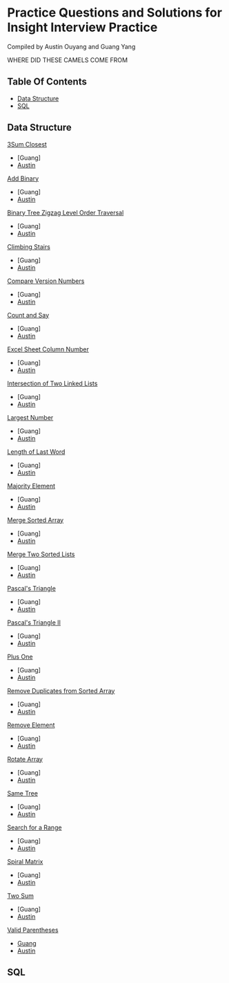 Practice Questions and Solutions for Insight Interview Practice
=============================================
Compiled by Austin Ouyang and Guang Yang


WHERE DID THESE CAMELS COME FROM

## Table Of Contents
- [Data Structure](#data-structure)
- [SQL](#sql)


## Data Structure
[3Sum Closest](https://oj.leetcode.com/problems/3sum-closest/)
- [Guang]
- [Austin](https://github.com/aouyang1/InsightInterviewPractice/raw/master/three_sum_closest_austin.py)

[Add Binary](https://oj.leetcode.com/problems/add-binary/)
- [Guang]
- [Austin](https://github.com/aouyang1/InsightInterviewPractice/raw/master/add_binary_austin.py)

[Binary Tree Zigzag Level Order Traversal](https://oj.leetcode.com/problems/binary-tree-zigzag-level-order-traversal/)
- [Guang]
- [Austin](https://github.com/aouyang1/InsightInterviewPractice/raw/master/zigzag_level_order_austin.py)

[Climbing Stairs](https://oj.leetcode.com/problems/climbing-stairs/)
- [Guang]
- [Austin](https://github.com/aouyang1/InsightInterviewPractice/raw/master/climb_stairs_austin.py)

[Compare Version Numbers](https://oj.leetcode.com/problems/compare-version-numbers/)
- [Guang]
- [Austin](https://github.com/aouyang1/InsightInterviewPractice/raw/master/compare_version_austin.py)

[Count and Say](https://oj.leetcode.com/problems/count-and-say/)
- [Guang]
- [Austin](https://github.com/aouyang1/InsightInterviewPractice/raw/master/count_and_say_austin.py)

[Excel Sheet Column Number](https://oj.leetcode.com/problems/excel-sheet-column-number/)
- [Guang]
- [Austin](https://github.com/aouyang1/InsightInterviewPractice/raw/master/title_to_number_austin.py)

[Intersection of Two Linked Lists](https://oj.leetcode.com/problems/intersection-of-two-linked-lists/)
- [Guang]
- [Austin](https://github.com/aouyang1/InsightInterviewPractice/raw/master/get_intersection_node_austin.py)

[Largest Number](https://oj.leetcode.com/problems/largest-number/)
- [Guang]
- [Austin](https://github.com/aouyang1/InsightInterviewPractice/raw/master/largest_number_austin.py)

[Length of Last Word](https://oj.leetcode.com/problems/length-of-last-word/)
- [Guang]
- [Austin](https://github.com/aouyang1/InsightInterviewPractice/raw/master/length_of_last_word_austin.py)

[Majority Element](https://oj.leetcode.com/prsoblems/majority-element/)
- [Guang]
- [Austin](https://github.com/aouyang1/InsightInterviewPractice/raw/master/majority_element_austin.py)

[Merge Sorted Array](https://oj.leetcode.com/problems/merge-sorted-array/)
- [Guang]
- [Austin](https://github.com/aouyang1/InsightInterviewPractice/raw/master/merge_austin.py)

[Merge Two Sorted Lists](https://oj.leetcode.com/problems/merge-two-sorted-lists/)
- [Guang]
- [Austin](https://github.com/aouyang1/InsightInterviewPractice/raw/master/merge_two_lists_austin.py)

[Pascal's Triangle](https://oj.leetcode.com/problems/pascals-triangle/)
- [Guang]
- [Austin](https://github.com/aouyang1/InsightInterviewPractice/raw/master/generate_austin.py)

[Pascal's Triangle II](https://oj.leetcode.com/problems/pascals-triangle-ii/)
- [Guang]
- [Austin](https://github.com/aouyang1/InsightInterviewPractice/raw/master/get_row_austin.py)

[Plus One](https://oj.leetcode.com/problems/plus-one/)
- [Guang]
- [Austin](https://github.com/aouyang1/InsightInterviewPractice/raw/master/plus_one_austin.py)

[Remove Duplicates from Sorted Array](https://oj.leetcode.com/problems/remove-duplicates-from-sorted-array/)
- [Guang]
- [Austin](https://github.com/aouyang1/InsightInterviewPractice/raw/master/remove_duplicates_austin.py)

[Remove Element](https://oj.leetcode.com/problems/remove-element/)
- [Guang]
- [Austin](https://github.com/aouyang1/InsightInterviewPractice/raw/master/remove_element_austin.py)

[Rotate Array](https://oj.leetcode.com/problems/rotate-array/)
- [Guang]
- [Austin](https://github.com/aouyang1/InsightInterviewPractice/raw/master/rotate_austin.py)

[Same Tree](https://oj.leetcode.com/problems/same-tree/)
- [Guang]
- [Austin](https://github.com/aouyang1/InsightInterviewPractice/raw/master/is_same_tree_austin.py)

[Search for a Range](https://oj.leetcode.com/problems/search-for-a-range/)
- [Guang]
- [Austin](https://github.com/aouyang1/InsightInterviewPractice/raw/master/search_range_austin.py)

[Spiral Matrix](https://oj.leetcode.com/problems/spiral-matrix/)
- [Guang]
- [Austin](https://github.com/aouyang1/InsightInterviewPractice/raw/master/spiral_order_austin.py)

[Two Sum](https://oj.leetcode.com/problems/two-sum/)
- [Guang]
- [Austin](https://github.com/aouyang1/InsightInterviewPractice/raw/master/two_sum_austin.py)

[Valid Parentheses](https://oj.leetcode.com/problems/valid-parentheses/)
- [Guang](https://github.com/aouyang1/InsightInterviewPractice/raw/master/valid_parentheses_guang.py)
- [Austin](https://github.com/aouyang1/InsightInterviewPractice/raw/master/is_valid_austin.py)

## SQL

